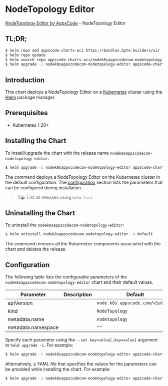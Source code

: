 # NodeTopology Editor

[NodeTopology Editor by AppsCode](https://appscode.com) - NodeTopology Editor

## TL;DR;

```bash
$ helm repo add appscode-charts-oci https://bundles.byte.builders/ui/
$ helm repo update
$ helm search repo appscode-charts-oci/nodek8sappscodecom-nodetopology-editor --version=v0.14.0
$ helm upgrade -i nodek8sappscodecom-nodetopology-editor appscode-charts-oci/nodek8sappscodecom-nodetopology-editor -n default --create-namespace --version=v0.14.0
```

## Introduction

This chart deploys a NodeTopology Editor on a [Kubernetes](http://kubernetes.io) cluster using the [Helm](https://helm.sh) package manager.

## Prerequisites

- Kubernetes 1.20+

## Installing the Chart

To install/upgrade the chart with the release name `nodek8sappscodecom-nodetopology-editor`:

```bash
$ helm upgrade -i nodek8sappscodecom-nodetopology-editor appscode-charts-oci/nodek8sappscodecom-nodetopology-editor -n default --create-namespace --version=v0.14.0
```

The command deploys a NodeTopology Editor on the Kubernetes cluster in the default configuration. The [configuration](#configuration) section lists the parameters that can be configured during installation.

> **Tip**: List all releases using `helm list`

## Uninstalling the Chart

To uninstall the `nodek8sappscodecom-nodetopology-editor`:

```bash
$ helm uninstall nodek8sappscodecom-nodetopology-editor -n default
```

The command removes all the Kubernetes components associated with the chart and deletes the release.

## Configuration

The following table lists the configurable parameters of the `nodek8sappscodecom-nodetopology-editor` chart and their default values.

|     Parameter      | Description |                   Default                   |
|--------------------|-------------|---------------------------------------------|
| apiVersion         |             | <code>node.k8s.appscode.com/v1alpha1</code> |
| kind               |             | <code>NodeTopology</code>                   |
| metadata.name      |             | <code>nodetopology</code>                   |
| metadata.namespace |             | <code>""</code>                             |


Specify each parameter using the `--set key=value[,key=value]` argument to `helm upgrade -i`. For example:

```bash
$ helm upgrade -i nodek8sappscodecom-nodetopology-editor appscode-charts-oci/nodek8sappscodecom-nodetopology-editor -n default --create-namespace --version=v0.14.0 --set apiVersion=node.k8s.appscode.com/v1alpha1
```

Alternatively, a YAML file that specifies the values for the parameters can be provided while
installing the chart. For example:

```bash
$ helm upgrade -i nodek8sappscodecom-nodetopology-editor appscode-charts-oci/nodek8sappscodecom-nodetopology-editor -n default --create-namespace --version=v0.14.0 --values values.yaml
```
